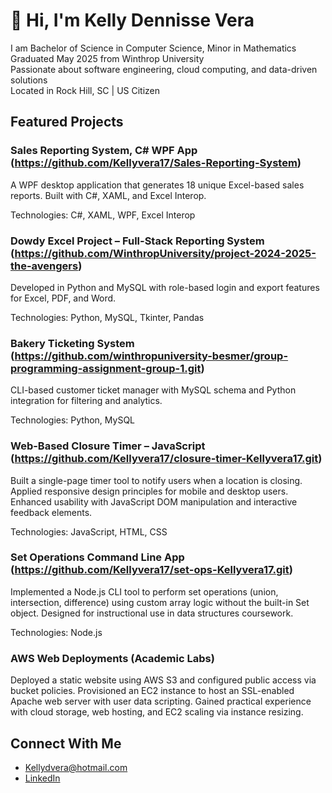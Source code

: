 # 👋 Hi, I'm Kelly Dennisse Vera
I am Bachelor of Science in Computer Science, Minor in Mathematics  
Graduated May 2025 from Winthrop University  
Passionate about software engineering, cloud computing, and data-driven solutions  
Located in Rock Hill, SC | US Citizen  

## Featured Projects

### Sales Reporting System, C# WPF App (https://github.com/Kellyvera17/Sales-Reporting-System)
A WPF desktop application that generates 18 unique Excel-based sales reports. Built with C#, XAML, and Excel Interop.

Technologies: C#, XAML, WPF, Excel Interop

### Dowdy Excel Project – Full-Stack Reporting System (https://github.com/WinthropUniversity/project-2024-2025-the-avengers)
Developed in Python and MySQL with role-based login and export features for Excel, PDF, and Word.

Technologies: Python, MySQL, Tkinter, Pandas

### Bakery Ticketing System (https://github.com/winthropuniversity-besmer/group-programming-assignment-group-1.git)
CLI-based customer ticket manager with MySQL schema and Python integration for filtering and analytics.

Technologies: Python, MySQL

### Web-Based Closure Timer – JavaScript (https://github.com/Kellyvera17/closure-timer-Kellyvera17.git)
Built a single-page timer tool to notify users when a location is closing. Applied responsive design principles for mobile and desktop users. Enhanced usability with JavaScript DOM manipulation and interactive feedback elements.

Technologies: JavaScript, HTML, CSS

### Set Operations Command Line App (https://github.com/Kellyvera17/set-ops-Kellyvera17.git)
Implemented a Node.js CLI tool to perform set operations (union, intersection, difference) using custom array logic without the built-in Set object. Designed for instructional use in data structures coursework.

Technologies: Node.js

### AWS Web Deployments (Academic Labs)

Deployed a static website using AWS S3 and configured public access via bucket policies. Provisioned an EC2 instance to host an SSL-enabled Apache web server with user data scripting. Gained practical experience with cloud storage, web hosting, and EC2 scaling via instance resizing.

## Connect With Me
- Kellydvera@hotmail.com  
- [LinkedIn](https://linkedin.com/in/kellydennissevera)


